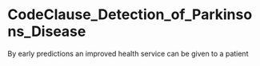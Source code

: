 # CodeClause_Detection_of_Parkinsons_Disease
By early predictions an improved health service can be given to a patient 
